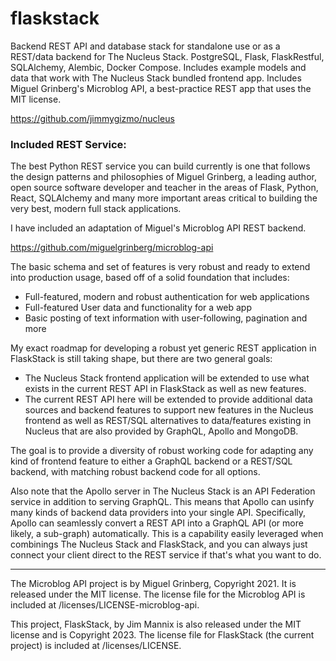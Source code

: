 # flaskstack

Backend REST API and database stack for standalone use or as a REST/data backend for The Nucleus Stack. PostgreSQL, Flask, FlaskRestful, SQLAlchemy, Alembic, Docker Compose. Includes example models and data that work with The Nucleus Stack bundled frontend app. Includes Miguel Grinberg's Microblog API, a best-practice REST app that uses the MIT license.

https://github.com/jimmygizmo/nucleus

### Included REST Service:

The best Python REST service you can build currently is one that follows the design patterns and philosophies of Miguel Grinberg, a leading author, open source software developer and teacher in the areas of Flask, Python, React, SQLAlchemy and many more important areas critical to building the very best, modern full stack applications.

I have included an adaptation of Miguel's Microblog API REST backend.

https://github.com/miguelgrinberg/microblog-api

The basic schema and set of features is very robust and ready to extend into production usage, based off of a solid foundation that includes:

- Full-featured, modern and robust authentication for web applications
- Full-featured User data and functionality for a web app
- Basic posting of text information with user-following, pagination and more

My exact roadmap for developing a robust yet generic REST application in FlaskStack is still taking shape, but there are two general goals:

- The Nucleus Stack frontend application will be extended to use what exists in the current REST API in FlaskStack as well as new features.
- The current REST API here will be extended to provide additional data sources and backend features to support new features in the Nucleus frontend as well as REST/SQL alternatives to data/features existing in Nucleus that are also provided by GraphQL, Apollo and MongoDB.

The goal is to provide a diversity of robust working code for adapting any kind of frontend feature to either a GraphQL backend or a REST/SQL backend, with matching robust backend code for all options.

Also note that the Apollo server in The Nucleus Stack is an API Federation service in addition to serving GraphQL. This means that Apollo can usinfy many kinds of backend data providers into your single API. Specifically, Apollo can seamlessly convert a REST API into a GraphQL API (or more likely, a sub-graph) automatically. This is a capability easily leveraged when combinings The Nucleus Stack and FlaskStack, and you can always just connect your client direct to the REST service if that's what you want to do.

----

The Microblog API project is by Miguel Grinberg, Copyright 2021. It is released under the MIT license. The license file for the Microblog API is included at /licenses/LICENSE-microblog-api.

This project, FlaskStack, by Jim Mannix is also released under the MIT license and is Copyright 2023.  The license file for FlaskStack (the current project) is included at /licenses/LICENSE.

